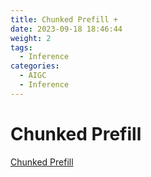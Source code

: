 ```yaml
---
title: Chunked Prefill +
date: 2023-09-18 18:46:44
weight: 2
tags:
  - Inference
categories: 
  - AIGC
  - Inference 
---
```


<p></p>
<!-- more -->

# Chunked Prefill
[Chunked Prefill](https://candied-skunk-1ca.notion.site/chunked-prefill-102bfe21108480a7af99fee1f56fd5af?pvs=4)